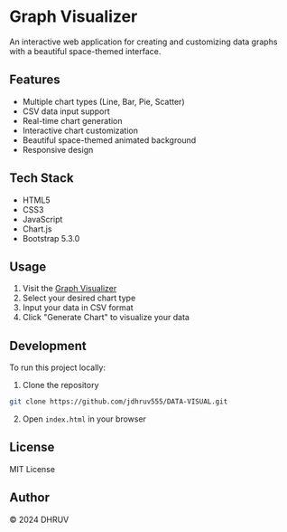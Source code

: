 # Graph Visualizer

An interactive web application for creating and customizing data graphs with a beautiful space-themed interface.

## Features

- Multiple chart types (Line, Bar, Pie, Scatter)
- CSV data input support
- Real-time chart generation
- Interactive chart customization
- Beautiful space-themed animated background
- Responsive design

## Tech Stack

- HTML5
- CSS3
- JavaScript
- Chart.js
- Bootstrap 5.3.0

## Usage

1. Visit the [Graph Visualizer](https://jdhruv555.github.io/DATA-VISUAL/)
2. Select your desired chart type
3. Input your data in CSV format
4. Click "Generate Chart" to visualize your data

## Development

To run this project locally:

1. Clone the repository
```bash
git clone https://github.com/jdhruv555/DATA-VISUAL.git
```

2. Open `index.html` in your browser

## License

MIT License

## Author

© 2024 DHRUV
